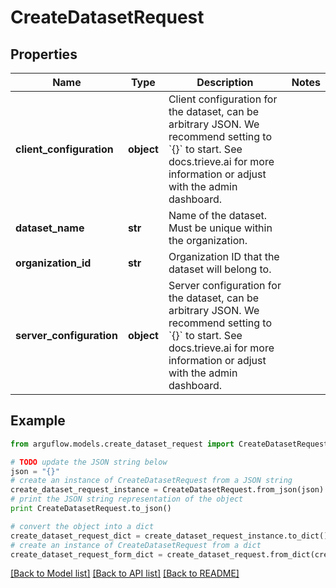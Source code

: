 # CreateDatasetRequest


## Properties

Name | Type | Description | Notes
------------ | ------------- | ------------- | -------------
**client_configuration** | **object** | Client configuration for the dataset, can be arbitrary JSON. We recommend setting to &#x60;{}&#x60; to start. See docs.trieve.ai for more information or adjust with the admin dashboard. | 
**dataset_name** | **str** | Name of the dataset. Must be unique within the organization. | 
**organization_id** | **str** | Organization ID that the dataset will belong to. | 
**server_configuration** | **object** | Server configuration for the dataset, can be arbitrary JSON. We recommend setting to &#x60;{}&#x60; to start. See docs.trieve.ai for more information or adjust with the admin dashboard. | 

## Example

```python
from arguflow.models.create_dataset_request import CreateDatasetRequest

# TODO update the JSON string below
json = "{}"
# create an instance of CreateDatasetRequest from a JSON string
create_dataset_request_instance = CreateDatasetRequest.from_json(json)
# print the JSON string representation of the object
print CreateDatasetRequest.to_json()

# convert the object into a dict
create_dataset_request_dict = create_dataset_request_instance.to_dict()
# create an instance of CreateDatasetRequest from a dict
create_dataset_request_form_dict = create_dataset_request.from_dict(create_dataset_request_dict)
```
[[Back to Model list]](../README.md#documentation-for-models) [[Back to API list]](../README.md#documentation-for-api-endpoints) [[Back to README]](../README.md)


